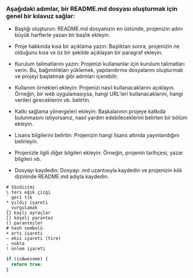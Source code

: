 ### Aşağıdaki adımlar, bir README.md dosyası oluşturmak için genel bir kılavuz sağlar:

- Başlığı oluşturun: README.md dosyanızın en üstünde, projenizin adını büyük harflerle yazan bir başlık ekleyin.

- Proje hakkında kısa bir açıklama yazın: Başlıktan sonra, projenizin ne olduğunu kısa ve öz bir şekilde açıklayan bir paragraf ekleyin.

- Kurulum talimatlarını yazın: Projenizi kullananlar için kurulum talimatları verin. Bu, bağımlılıkları yüklemek, yapılandırma dosyalarını oluşturmak ve projeyi başlatmak gibi adımları içerebilir.

- Kullanım örnekleri ekleyin: Projenizi nasıl kullanacaklarını açıklayın. Örneğin, bir web uygulamasıysa, hangi URL'leri kullanacaklarını, hangi verileri gireceklerini vb. belirtin.

- Katkı sağlama yönergeleri ekleyin: Başkalarının projeye katkıda bulunmasını istiyorsanız, nasıl yardım edebileceklerini belirten bir bölüm ekleyin.

- Lisans bilgilerini belirtin: Projenizin hangi lisans altında yayınlandığını belirleyin.

- Projenizle ilgili diğer bilgileri ekleyin: Örneğin, projenin tarihçesi, yazar bilgileri vb.

- Dosyayı kaydedin: Dosyayı .md uzantısıyla kaydedin ve projenizin kök dizininde README.md adıyla kaydedin.

```
# Sözdizimi
\ ters eğik çizgi
` geri tik
* yıldız işareti
_ vurgulamak
{} kaşlı ayraçlar
[] köşeli parantez
() parantezler
# hash sembolü
+ artı işareti
– eksi işareti (tire)
. nokta
! ünlem işareti

```

```javascript
if (isAwesome) {
  return true;
}
```

